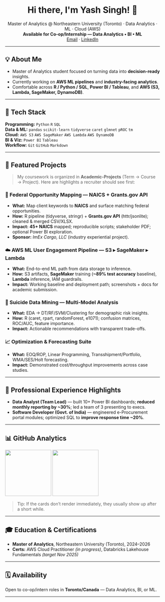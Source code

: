 <!-- Profile README for github.com/singhyash2209 -->
<h1 align="center">Hi there, I'm Yash Singh! 👋</h1>

<p align="center">
  Master of Analytics @ Northeastern University (Toronto) · Data Analytics · ML · Cloud (AWS)<br/>
  <b>Available for Co-op/Internship — Data Analytics • BI • ML</b><br/>
  <a href="mailto:singh.yasham@northeastern.edu">Email</a> ·
  <a href="https://www.linkedin.com/in/singhyash2209">LinkedIn</a>
</p>

---

## 💡 About Me
- Master of Analytics student focused on turning data into **decision-ready** insights.
- Currently working on **AWS ML pipelines** and **industry-facing analytics**.
- Comfortable across **R / Python / SQL**, **Power BI / Tableau**, and **AWS (S3, Lambda, SageMaker, DynamoDB)**.

---

## 🧰 Tech Stack
**Programming:** `Python` `R` `SQL`  
**Data & ML:** `pandas` `scikit-learn` `tidyverse` `caret` `glmnet` `pROC` `tm`  
**Cloud:** `AWS S3` `AWS SageMaker` `AWS Lambda` `AWS DynamoDB`  
**BI & Viz:** `Power BI` `Tableau`  
**Workflow:** `Git` `GitHub` `Markdown`

---

## 📌 Featured Projects
> My coursework is organized in **Academic-Projects** (Term → Course → Project). Here are highlights a recruiter should see first:

### 🧭 Federal Opportunity Mapping — NAICS + Grants.gov API
- **What:** Map client keywords to **NAICS** and surface matching federal opportunities.  
- **How:** R pipeline (tidyverse, stringr) + **Grants.gov API** (httr/jsonlite); cleaned & merged CSV/XLSX.  
- **Impact:** **45+ NAICS** mapped; reproducible scripts; stakeholder PDF; optional Power BI exploration.  
- **Sponsor:** *ImEx Cargo, LLC* (industry experiential project).

### ☁️ AWS ML User Engagement Pipeline — S3 ▸ SageMaker ▸ Lambda
- **What:** End-to-end ML path from data storage to inference.  
- **How:** S3 artifacts, **SageMaker** training (**~89% test accuracy** baseline), **Lambda** inference, IAM guardrails.  
- **Impact:** Working baseline and deployment path; screenshots + docs for academic submission.

### 🧪 Suicide Data Mining — Multi-Model Analysis
- **What:** EDA → DT/RF/SVM/Clustering for demographic risk insights.  
- **How:** R (caret, rpart, randomForest, e1071); confusion matrices, ROC/AUC, feature importance.  
- **Impact:** Actionable recommendations with transparent trade-offs.

### 📈 Optimization & Forecasting Suite
- **What:** EOQ/ROP, Linear Programming, Transshipment/Portfolio, WMA/SES/Holt forecasting.  
- **Impact:** Demonstrated cost/throughput improvements across case studies.

---

## 💼 Professional Experience Highlights
- **Data Analyst (Team Lead)** — built 10+ Power BI dashboards; **reduced monthly reporting by ~30%**; led a team of 3 presenting to execs.  
- **Software Developer (Govt. of India)** — engineered e-Procurement portal modules; optimized SQL to **improve response time ~20%**.

---

## 📊 GitHub Analytics
<p align="left">
  <img src="https://github-readme-stats.vercel.app/api?username=singhyash2209&show_icons=true&theme=transparent" height="150" />
  <img src="https://github-readme-stats.vercel.app/api/top-langs/?username=singhyash2209&layout=compact&theme=transparent" height="150" />
</p>

> Tip: If the cards don’t render immediately, they usually show up after a short while.

---

## 🎓 Education & Certifications
- **Master of Analytics**, Northeastern University (Toronto), 2024–2026  
- **Certs:** AWS Cloud Practitioner *(in progress)*, Databricks Lakehouse Fundamentals *(target Nov 2025)*

---

## 🗓 Availability
Open to co-op/intern roles in **Toronto/Canada** — Data Analytics, BI, or ML.

---
